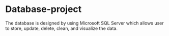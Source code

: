 # Database-project
The database is designed by using Microsoft SQL Server which allows user to store, update, delete, clean, and visualize the data. 
